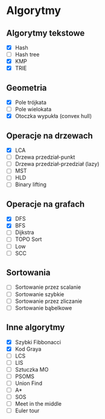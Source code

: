 # Algorytmy

## Algorytmy tekstowe
* [x] Hash
* [ ] Hash tree
* [x] KMP
* [x] TRIE

## Geometria
* [x] Pole trójkata
* [ ] Pole wielokata
* [x] Otoczka wypukła (convex hull)

## Operacje na drzewach
* [x] LCA
* [ ] Drzewa przedział-punkt
* [ ] Drzewa przedział-przedział (lazy)
* [ ] MST
* [ ] HLD
* [ ] Binary lifting

## Operacje na grafach
* [x] DFS
* [x] BFS
* [ ] Dijkstra
* [ ] TOPO Sort
* [ ] Low
* [ ] SCC

## Sortowania
* [ ] Sortowanie przez scalanie
* [ ] Sortowanie szybkie
* [ ] Sortowanie przez zliczanie
* [ ] Sortowanie bąbelkowe

## Inne algorytmy
* [x] Szybki Fibbonacci
* [x] Kod Graya
* [ ] LCS
* [ ] LIS
* [ ] Sztuczka MO
* [ ] PSOMS
* [ ] Union Find
* [ ] A*
* [ ] SOS
* [ ] Meet in the middle
* [ ] Euler tour
